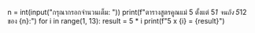 n = int(input("กรุณากรอกจำนวนเต็ม: "))
print(f"ตารางสูตรคูณแม่ 5 ตั้งแต่ 5*1 จนถึง 5*12 ของ {n}:")
for i in range(1, 13):
    result = 5 * i
    print(f"5 x {i} = {result}")
